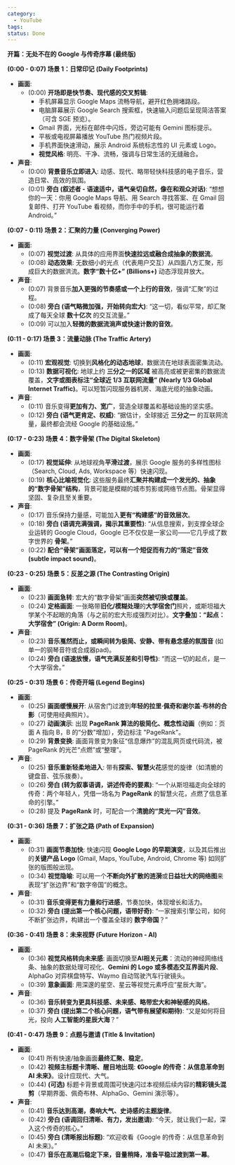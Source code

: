 ```yaml
---
category:
  - YouTube
tags: 
status: Done
---
```

 **开篇：无处不在的 Google 与传奇序幕 (最终版)**

**(0:00 - 0:07) 场景 1：日常印记 (Daily Footprints)**

*   **画面**:
    *   (0:00) **开场即是快节奏、现代感的交叉剪辑**:
        *   手机屏幕显示 Google Maps 流畅导航，避开红色拥堵路段。
        *   电脑屏幕展示 Google Search 搜索框，快速输入问题后呈现简洁答案（可含 SGE 预览）。
        *   Gmail 界面，光标在邮件中闪烁，旁边可能有 Gemini 图标提示。
        *   平板或电视屏幕播放 YouTube 热门视频片段。
        *   手机界面快速滑动，展示 Android 系统标志性的 UI 元素或 Logo。
        *   **视觉风格**: 明亮、干净、流畅，强调与日常生活的无缝融合。
*   **声音**:
    *   (0:00) **背景音乐立即进入**: 动感、现代、略带轻快科技感的电子音乐，营造日常、高效的氛围。
    *   (0:01) **旁白 (叙述者 - 语速适中，语气亲切自然，像在和观众对话)**: “想想你的一天：你用 Google Maps 导航、用 Search 寻找答案、在 Gmail 回复邮件、打开 YouTube 看视频，而你手中的手机，很可能运行着 Android。”

**(0:07 - 0:11) 场景 2：汇聚的力量 (Converging Power)**

*   **画面**:
    *   (0:07) **视觉过渡**: 从具体的应用界面**快速拉远或融合成抽象的数据流**。
    *   (0:08) **动态效果**: 无数细小的光点（代表用户交互）从四面八方汇聚，形成巨大的数据洪流。**数字“数十亿+” (Billions+)** 动态浮现并放大。
*   **声音**:
    *   (0:07) 背景音乐**加入更强的节奏感或一个上行的音效**，强调“汇聚”的过程。
    *   (0:08) **旁白 (语气略微加强，开始转向宏大)**: “这一切，看似平常，却汇聚成了每天全球 **数十亿次** 的交互流量。”
    *   (0:09) 可以加入**轻微的数据流淌声或快速计数的音效**。

**(0:11 - 0:17) 场景 3：流量动脉 (The Traffic Artery)**

*   **画面**:
    *   (0:11) **宏观视觉**: 切换到**风格化的动态地球**，数据流在地球表面密集流动。
    *   (0:13) **数据可视化**: 地球上约 **三分之一的区域** 被高亮或被更密集的数据流覆盖，**文字或图表标注“全球近 1/3 互联网流量” (Nearly 1/3 Global Internet Traffic)**。可以短暂闪现服务器机房、海底光缆的抽象动画。
*   **声音**:
    *   (0:11) 音乐变得**更加有力、宽广**，营造全球覆盖和基础设施的坚实感。
    *   (0:12) **旁白 (语气更肯定、权威)**: “据估计，全球接近 **三分之一** 的互联网流量，最终都会流经 Google 的基础设施。”

**(0:17 - 0:23) 场景 4：数字骨架 (The Digital Skeleton)**

*   **画面**:
    *   (0:17) **视觉延伸**: 从地球视角**平滑过渡**，展示 Google 服务的多样性图标（Search, Cloud, Ads, Workspace 等）快速闪现。
    *   (0:19) **核心比喻视觉化**: 这些服务最终**汇聚并构建成一个发光的、抽象的“数字骨架”结构**，背景可能是模糊的城市剪影或网络节点图。骨架显得坚固、复杂且至关重要。
*   **声音**:
    *   (0:17) 音乐保持力量感，可能加入**更有“构建感”的音效层次**。
    *   (0:18) **旁白 (语调充满强调，揭示其重要性)**: “从信息搜索，到支撑全球企业运转的 Google Cloud，Google 已不仅仅是一家公司——它几乎成了数字世界的 **骨架**。”
    *   (0:22) **配合“骨架”画面落定，可以有一个短促而有力的“落定”音效 (subtle impact sound)**。

**(0:23 - 0:25) 场景 5：反差之源 (The Contrasting Origin)**

*   **画面**:
    *   (0:23) **画面急转**: 宏大的“数字骨架”画面**突然被切换或覆盖**。
    *   (0:24) **定格画面**: 一张略带**旧化/模糊处理**的**大学宿舍门**照片，或斯坦福大学某个不起眼的角落（与之前的宏大形成强烈对比）。**文字叠加：“起点：大学宿舍” (Origin: A Dorm Room)**。
*   **声音**:
    *   (0:23) **音乐戛然而止，或瞬间转为极简、安静、带有悬念感的氛围音** (如单一的钢琴音符或合成器pad)。
    *   (0:24) **旁白 (语速放慢，语气充满反差和引导性)**: “而这一切的起点，是一个大学宿舍。”

**(0:25 - 0:31) 场景 6：传奇开端 (Legend Begins)**

*   **画面**:
    *   (0:25) **画面缓慢展开**: 从宿舍门过渡到**年轻的拉里·佩奇和谢尔盖·布林的合影**（可使用经典照片）。
    *   (0:27) **动画演示**: 出现 **PageRank 算法的极简化、概念性动画**（例如：页面 A 指向 B，B 的“分数”增加），旁边标注 "PageRank"。
    *   (0:29) **背景变换**: 画面背景变为象征“信息爆炸”的混乱网页或代码流，被 PageRank 的光芒“点燃”或“整理”。
*   **声音**:
    *   (0:25) **音乐重新轻柔地进入**: 带有**探索、智慧火花**感觉的旋律（如清脆的键盘音、弦乐拨奏）。
    *   (0:26) **旁白 (转为叙事语调，讲述传奇的要素)**: “一个从斯坦福走向全球的传奇：两个年轻人，凭借一场名为 **PageRank** 的智慧火花，点燃了信息革命的引擎。”
    *   (0:28) 提及 **PageRank** 时，可配合一个**清脆的“灵光一闪”音效**。

**(0:31 - 0:36) 场景 7：扩张之路 (Path of Expansion)**

*   **画面**:
    *   (0:31) **画面节奏加快**: 快速闪现 **Google Logo 的早期演变**，以及其后推出的**关键产品 Logo** (Gmail, Maps, YouTube, Android, Chrome 等) 如同扩张的版图般出现。
    *   (0:34) **视觉隐喻**: 可以用一个**不断向外扩散的涟漪**或**日益壮大的网络图**来表现“扩张边界”和“数字帝国”的概念。
*   **声音**:
    *   (0:31) **音乐变得更有力量和行进感**，节奏加快，体现增长和活力。
    *   (0:32) **旁白 (提出第一个核心问题，语带好奇)**: “一家搜索引擎公司，如何不断扩张边界，构建出一个覆盖全球的 **数字帝国**？”

**(0:36 - 0:41) 场景 8：未来视野 (Future Horizon - AI)**

*   **画面**:
    *   (0:36) **视觉风格转向未来感**: 画面切换至**AI相关元素**：流动的神经网络线条、抽象的数据处理可视化、**Gemini 的 Logo 或多模态交互界面片段**、AlphaGo 对弈棋盘特写、Waymo 自动驾驶汽车行驶镜头。
    *   (0:39) **意象画面**: 用深邃的星空、星云等视觉元素呼应“星辰大海”。
*   **声音**:
    *   (0:36) **音乐转变为更具科技感、未来感、略带宏大和神秘感的风格**。
    *   (0:37) **旁白 (提出第二个核心问题，语气带有展望和期待)**: “又是如何将目光，投向 **人工智能的星辰大海**？”

**(0:41 - 0:47) 场景 9：点题与邀请 (Title & Invitation)**

*   **画面**:
    *   (0:41) 所有快速/抽象画面**最终汇聚、稳定**。
    *   (0:42) **视频主标题卡清晰、醒目地出现**: **《Google 的传奇：从信息革命到 AI 未来》**。设计应现代、大气。
    *   (0:44) **(可选)** 标题卡背景或周围可快速闪过本视频后续内容的**精彩镜头混剪**（早期界面、佩奇布林、AlphaGo、Gemini 演示等）。
*   **声音**:
    *   (0:41) **音乐达到高潮，奏响大气、史诗感的主题旋律**。
    *   (0:42) **旁白 (语调回归清晰、有力，发出邀请)**: “今天，就让我们一起，深入这个传奇的核心。”
    *   (0:45) **旁白 (清晰报出标题)**: “欢迎收看《Google 的传奇：从信息革命到 AI 未来》。”
    *   (0:47) **音乐在高潮后稳定下来，音量稍降，准备平稳过渡到第一幕**。

